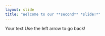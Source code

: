 ```yaml
---
layout: slide
title: "Welcome to our **second** *slide!*"
---
```

Your text
Use the left arrow to go back!
